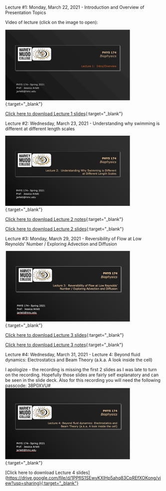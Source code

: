 Lecture #1: Monday, March 22, 2021 - Introduction and Overview of Presentation Topics

Video of lecture (click on the image to open):

[<img src="images/Ph174-lect1.png" alt="intro" width="400"/>](https://drive.google.com/file/d/1UQvSS9e-fB56iaaZ6GmNFWkBDsYrd9M8/view?usp=sharing){:target="_blank"} 

[Click here to download Lecture 1 slides](https://drive.google.com/file/d/1j4kWxab2vvs-LTymFc3YzUSofVjUYalJ/view?usp=sharing){:target="_blank"}


Lecture #2: Wednesday, March 23, 2021 - Understanding why swimming is different at different length scales

[<img src="images/Ph174-lect2.png" alt="intro" width="400"/>](https://drive.google.com/file/d/1lpP4_D45WdUCTd1omAJEn1K0enWov9K9/view?usp=sharing){:target="_blank"} 

[Click here to download Lecture 2 notes](https://drive.google.com/file/d/1a_M20OadAcegLKflYTUKGvh3W2zSAZx0/view?usp=sharing){:target="_blank"}

[Click here to download Lecture 2 slides](https://drive.google.com/file/d/1LB1WSayiKOVfLZkkN6H-NCOQifIxu5A_/view?usp=sharing){:target="_blank"}

Lecture #3: Monday, March 29, 2021 - Reversibility of Flow at Low Reynolds’ Number / Exploring Advection and Diffusion

[<img src="images/lect3.png" alt="intro" width="400"/>](https://drive.google.com/file/d/1oVM_cfgddK-NWgOWJOsxyCdt83C7jHvj/view?usp=sharing){:target="_blank"} 

[Click here to download Lecture 3 slides](https://drive.google.com/file/d/1SM7K3BPCaTXpSOq2ImkY0mJ5cRH1XPwQ/view?usp=sharing){:target="_blank"}

[Click here to download Lecture 3 notes](https://drive.google.com/file/d/13cMLfxy6VptjxvsGPH7yFTlJml2LTZfV/view?usp=sharing){:target="_blank"}

Lecture #4: Wednesday, March 31, 2021 - Lecture 4: Beyond fluid dynamics: Electrostatics and Beam Theory (a.k.a. A look inside the cell)

I apologize - the recording is missing the first 2 slides as I was late to turn on the recording. Hopefully those slides are fairly self explanatory and can be seen in the slide deck. Also for this recording you will need the following passcode: 38P0XVU#  
[<img src="images/lect4.png" alt="intro" width="400"/>](https://hmc-edu.zoom.us/rec/share/zUDYAvIl98L_dCy3aOA7ZOZzGekVjNVzfJ0SKGHK3Ke013nMJt2-b_qAqj3nBozo.Tka_kPBpGUvNSw-n){:target="_blank"} 

[Click here to download Lecture 4 slides](https://drive.google.com/file/d/1PPfIS1SEwyKXIHp5ahq83CpREfXOKong/view?usp=sharing}{:target="_blank"}

